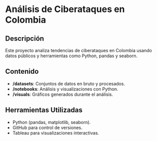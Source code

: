 # Análisis de Ciberataques en Colombia

## Descripción
Este proyecto analiza tendencias de ciberataques en Colombia usando datos públicos y herramientas como Python, pandas y seaborn.

## Contenido
- **/datasets**: Conjuntos de datos en bruto y procesados.
- **/notebooks**: Análisis y visualizaciones con Python.
- **/visuals**: Gráficos generados durante el análisis.

## Herramientas Utilizadas
- Python (pandas, matplotlib, seaborn).
- GitHub para control de versiones.
- Tableau para visualizaciones interactivas.
